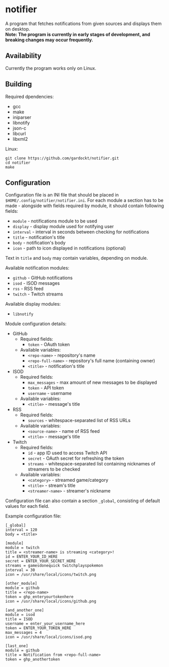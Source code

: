 notifier
========
A program that fetches notifications from given sources and displays them on desktop.  
**Note: The program is currently in early stages of development, and breaking changes may occur frequently.**

## Availability
Currently the program works only on Linux.

## Building
Required dpendencies:
- gcc
- make
- iniparser
- libnotify
- json-c
- libcurl
- libxml2

Linux:
```
git clone https://github.com/gardockt/notifier.git
cd notifier
make
```

## Configuration
Configuration file is an INI file that should be placed in `$HOME/.config/notifier/notifier.ini`. For each module a section has to be made - alongside with fields required by module, it should contain following fields:
- `module` - notifications module to be used
- `display` - display module used for notifying user
- `interval` - interval in seconds between checking for notifications
- `title` - notification's title
- `body` - notification's body
- `icon` - path to icon displayed in notifications (optional)

Text in `title` and `body` may contain variables, depending on module.

Available notification modules:
- `github` - GitHub notifications
- `isod` - ISOD messages
- `rss` - RSS feed
- `twitch` - Twitch streams

Available display modules:
- `libnotify`

Module configuration details:
- GitHub
	- Required fields:
		- `token` - OAuth token
	- Available variables:
		- `<repo-name>` - repository's name
		- `<repo-full-name>` - repository's full name (containing owner)
		- `<title>` - notification's title
- ISOD
	- Required fields:
		- `max_messages` - max amount of new messages to be displayed
		- `token` - API token
		- `username` - username
	- Available variables:
		- `<title>` - message's title
- RSS
	- Required fields:
		- `sources` - whitespace-separated list of RSS URLs
	- Available variables:
		- `<source-name>` - name of RSS feed
		- `<title>` - message's title
- Twitch
	- Required fields:
		- `id` - app ID used to access Twitch API
		- `secret` - OAuth secret for refreshing the token
		- `streams` - whitespace-separated list containing nicknames of streamers to be checked
	- Available variables:
		- `<category>` - streamed game/category
		- `<title>` - stream's title
		- `<streamer-name>` - streamer's nickname

Configuration file can also contain a section `_global`, consisting of default values for each field.

Example configuration file:
```
[_global]
interval = 120
body = <title>

[module]
module = twitch
title = <streamer-name> is streaming <category>!
id = ENTER_YOUR_ID_HERE
secret = ENTER_YOUR_SECRET_HERE
streams = gamesdonequick twitchplayspokemon
interval = 30
icon = /usr/share/local/icons/twitch.png

[other_module]
module = github
title = <repo-name>
token = ghp_enteryourtokenhere
icon = /usr/share/local/icons/github.png

[and_another_one]
module = isod
title = ISOD
username = enter_your_username_here
token = ENTER_YOUR_TOKEN_HERE
max_messages = 4
icon = /usr/share/local/icons/isod.png

[last_one]
module = github
title = Notification from <repo-full-name>
token = ghp_anothertoken
```
